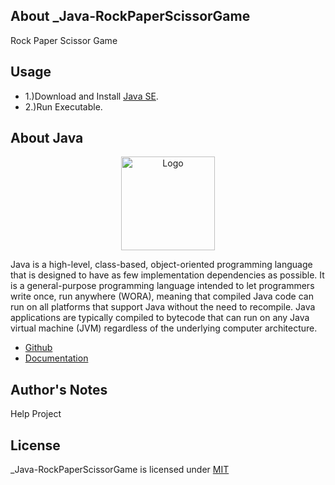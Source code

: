 ## About _Java-RockPaperScissorGame

Rock Paper Scissor Game

## Usage

* 1.)Download and Install [Java SE](https://www.java.com/en/download/manual.jsp).
* 2.)Run Executable.

## About Java

<p align="center"><img src="https://i.imgur.com/vfCDO55.png" width="150px" height="auto" alt="Logo"></a></p>

Java is a high-level, class-based, object-oriented programming language that is designed to have as few implementation dependencies as possible. 
It is a general-purpose programming language intended to let programmers write once, run anywhere (WORA), meaning that compiled Java code can run 
on all platforms that support Java without the need to recompile. Java applications are typically compiled to bytecode that can run on any 
Java virtual machine (JVM) regardless of the underlying computer architecture.

* [Github](https://github.com/openjdk/)
* [Documentation](https://docs.oracle.com/en/java/)

## Author's Notes

Help Project

## License

_Java-RockPaperScissorGame is licensed under [MIT](https://choosealicense.com/licenses/mit/)
